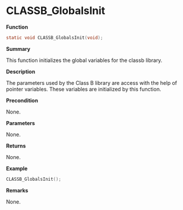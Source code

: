 # CLASSB_GlobalsInit
**Function**

```c
static void CLASSB_GlobalsInit(void);
```

**Summary**

This function initializes the global variables for the classb library.

**Description**

The parameters used by the Class B library are access with the help of pointer variables.
These variables are initialized by this function. 

**Precondition**

None.

**Parameters**

None.

**Returns**

None.

**Example**

```c
CLASSB_GlobalsInit();
```

**Remarks**

None.

